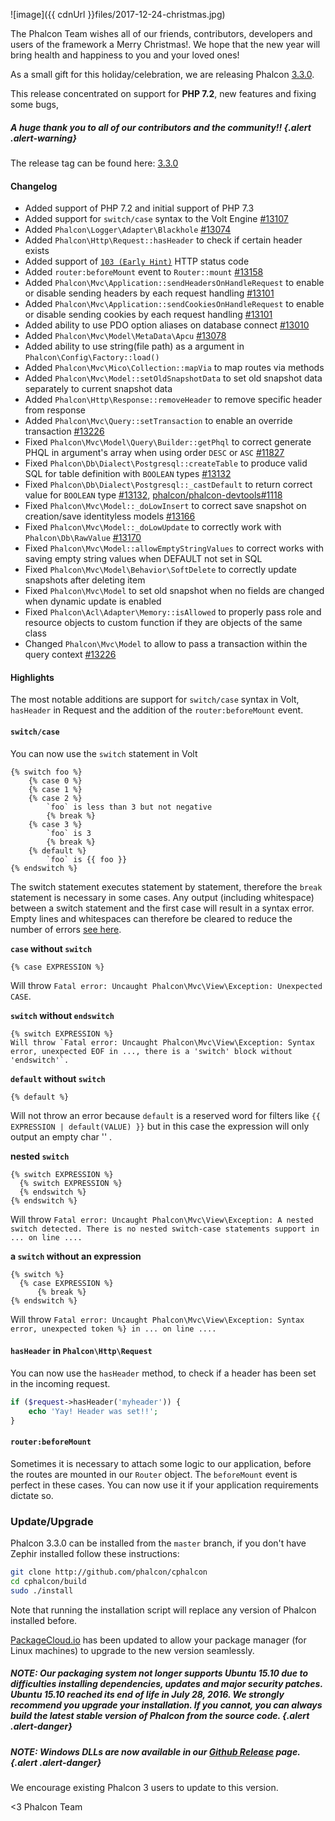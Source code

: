 ![image]({{ cdnUrl }}files/2017-12-24-christmas.jpg)

The Phalcon Team wishes all of our friends, contributors, developers and users of the framework a Merry Christmas!. We hope that the new year will bring health and happiness to you and your loved ones!

As a small gift for this holiday/celebration, we are releasing Phalcon [3.3.0](https://github.com/phalcon/cphalcon/releases/tag/v3.3.0).

This release concentrated on support for **PHP 7.2**, new features and fixing some bugs,

##### **A huge thank you to all of our contributors and the community!!** {.alert .alert-warning}

The release tag can be found here: [3.3.0](https://github.com/phalcon/cphalcon/releases/tag/v3.3.0)

#### Changelog
- Added support of PHP 7.2 and initial support of PHP 7.3
- Added support for `switch/case` syntax to the Volt Engine [#13107](https://github.com/phalcon/cphalcon/issues/13107)
- Added `Phalcon\Logger\Adapter\Blackhole` [#13074](https://github.com/phalcon/cphalcon/issues/13074)
- Added `Phalcon\Http\Request::hasHeader` to check if certain header exists
- Added support of [`103 (Early Hint)`](https://datatracker.ietf.org/doc/draft-ietf-httpbis-early-hints) HTTP status code
- Added `router:beforeMount` event to `Router::mount` [#13158](https://github.com/phalcon/cphalcon/issues/13158)
- Added `Phalcon\Mvc\Application::sendHeadersOnHandleRequest` to enable or disable sending headers by each request handling [#13101](https://github.com/phalcon/cphalcon/issues/13101)
- Added `Phalcon\Mvc\Application::sendCookiesOnHandleRequest` to enable or disable sending cookies by each request handling [#13101](https://github.com/phalcon/cphalcon/issues/13101)
- Added ability to use PDO option aliases on database connect [#13010](https://github.com/phalcon/cphalcon/issues/13010)
- Added `Phalcon\Mvc\Model\MetaData\Apcu` [#13078](https://github.com/phalcon/cphalcon/issues/13078)
- Added ability to use string(file path) as a argument in `Phalcon\Config\Factory::load()`
- Added `Phalcon\Mvc\Mico\Collection::mapVia` to map routes via methods
- Added `Phalcon\Mvc\Model::setOldSnapshotData` to set old snapshot data separately to current snapshot data
- Added `Phalcon\Http\Response::removeHeader` to remove specific header from response
- Added `Phalcon\Mvc\Query::setTransaction` to enable an override transaction [#13226](https://github.com/phalcon/cphalcon/issues/13226)
- Fixed `Phalcon\Mvc\Model\Query\Builder::getPhql` to correct generate PHQL in argument's array when using order `DESC` or `ASC` [#11827](https://github.com/phalcon/cphalcon/issues/11827)
- Fixed `Phalcon\Db\Dialect\Postgresql::createTable` to produce valid SQL for table definition with `BOOLEAN` types [#13132](https://github.com/phalcon/cphalcon/issues/13132)
- Fixed `Phalcon\Db\Dialect\Postgresql::_castDefault` to return correct value for `BOOLEAN` type [#13132](https://github.com/phalcon/cphalcon/issues/13132), [phalcon/phalcon-devtools#1118](https://github.com/phalcon/phalcon-devtools/issues/1118)
- Fixed `Phalcon\Mvc\Model::_doLowInsert` to correct save snapshot on creation/save identityless models [#13166](https://github.com/phalcon/cphalcon/issues/13166)
- Fixed `Phalcon\Mvc\Model::_doLowUpdate` to correctly work with `Phalcon\Db\RawValue` [#13170](https://github.com/phalcon/cphalcon/issues/13170)
- Fixed `Phalcon\Mvc\Model::allowEmptyStringValues` to correct works with saving empty string values when DEFAULT not set in SQL
- Fixed `Phalcon\Mvc\Model\Behavior\SoftDelete` to correctly update snapshots after deleting item
- Fixed `Phalcon\Mvc\Model` to set old snapshot when no fields are changed when dynamic update is enabled
- Fixed `Phalcon\Acl\Adapter\Memory::isAllowed` to properly pass role and resource objects to custom function if they are objects of the same class
- Changed `Phalcon\Mvc\Model` to allow to pass a transaction within the query context [#13226](https://github.com/phalcon/cphalcon/issues/13226)

#### Highlights
The most notable additions are support for `switch/case` syntax in Volt, `hasHeader` in Request and the addition of the `router:beforeMount` event.

#### `switch/case`
You can now use the `switch` statement in Volt

```twig
{% switch foo %}
    {% case 0 %}
    {% case 1 %}
    {% case 2 %}
        `foo` is less than 3 but not negative
        {% break %}
    {% case 3 %}
        `foo` is 3
        {% break %}
    {% default %}
        `foo` is {{ foo }}
{% endswitch %}
```

The switch statement executes statement by statement, therefore the `break` statement is necessary in some cases. Any output (including whitespace) between a switch statement and the first case will result in a syntax error. Empty lines and whitespaces can therefore be cleared to reduce the number of errors [see here](http://php.net/control-structures.alternative-syntax).

**`case` without `switch`**
```twig
{% case EXPRESSION %}
```
Will throw `Fatal error: Uncaught Phalcon\Mvc\View\Exception: Unexpected CASE`.

**`switch` without `endswitch`**
```twig
{% switch EXPRESSION %}
Will throw `Fatal error: Uncaught Phalcon\Mvc\View\Exception: Syntax error, unexpected EOF in ..., there is a 'switch' block without 'endswitch'`.
```

**`default` without `switch`**
```twig
{% default %}
```
Will not throw an error because `default` is a reserved word for filters like `{{ EXPRESSION | default(VALUE) }}` but in this case the expression will only output an empty char '' .

**nested `switch`**
```twig
{% switch EXPRESSION %}
  {% switch EXPRESSION %}
  {% endswitch %}
{% endswitch %}
```

Will throw `Fatal error: Uncaught Phalcon\Mvc\View\Exception: A nested switch detected. There is no nested switch-case statements support in ... on line ....`

**a `switch` without an expression**
```twig
{% switch %}
  {% case EXPRESSION %}
      {% break %}
{% endswitch %}
```

Will throw `Fatal error: Uncaught Phalcon\Mvc\View\Exception: Syntax error, unexpected token %} in ... on line ....`

#### `hasHeader` in `Phalcon\Http\Request`
You can now use the `hasHeader` method, to check if a header has been set in the incoming request.

```php
if ($request->hasHeader('myheader')) {
    echo 'Yay! Header was set!!';
}
```

#### `router:beforeMount`
Sometimes it is necessary to attach some logic to our application, before the routes are mounted in our `Router` object. The `beforeMount` event is perfect in these cases. You can now use it if your application requirements dictate so.

### Update/Upgrade
Phalcon 3.3.0 can be installed from the `master` branch, if you don't have Zephir installed follow these instructions:

```sh
git clone http://github.com/phalcon/cphalcon
cd cphalcon/build
sudo ./install
```

Note that running the installation script will replace any version of Phalcon installed before.

[PackageCloud.io](https://packagecloud.io/phalcon/stable) has been updated to allow your package manager (for Linux machines) to upgrade to the new version seamlessly.

##### NOTE: Our packaging system not longer supports Ubuntu 15.10 due to difficulties installing dependencies, updates and major security patches. Ubuntu 15.10 reached its end of life in July 28, 2016. We strongly recommend you upgrade your installation. If you cannot, you can always build the latest stable version of Phalcon from the source code. {.alert .alert-danger}

##### NOTE: Windows DLLs are now available in our [Github Release](https://github.com/phalcon/cphalcon/releases/tag/v3.2.3) page. {.alert .alert-danger}

We encourage existing Phalcon 3 users to update to this version.


<3 Phalcon Team

